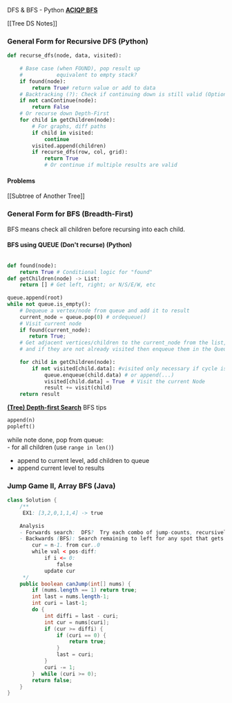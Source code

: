 DFS & BFS - Python
[**ACIQP BFS**](https://github.com/MahdiMashrur/Awesome-Coding-Interview-Question-Patterns#7tree-bfs)

[[Tree DS Notes]]

### General Form for Recursive DFS (Python)

```python
def recurse_dfs(node, data, visited):
 
	# Base case (when FOUND), pop result up
	#			equivalent to empty stack?
	if found(node):
		return True# return value or add to data
	# Backtracking (?): Check if continuing down is still valid (Optional)
	if not canContinue(node):
		return False
    # Or recurse down Depth-First
  	for child in getChildren(node):
	  	# For graphs, diff paths
	  	if child in visited:
		  	continue
		visited.append(children)
		if recurse_dfs(row, col, grid):
			return True
			# Or continue if multiple results are valid
```

#### Problems
[[Subtree of Another Tree]]


### General Form for BFS (Breadth-First)

BFS means check all children before recursing into each child.

#### BFS using QUEUE (Don't recurse) (Python)

```python

def found(node):
	return True # Conditional logic for "found"
def getChildren(node) -> List:
	return [] # Get left, right; or N/S/E/W, etc
	
queue.append(root)
while not queue.is_empty():
	# Dequeue a vertex/node from queue and add it to result
	current_node = queue.pop(0) # ordequeue()
	# Visit current node
	if found(current_node):
	   return True;
	# Get adjacent vertices/children to the current_node from the list,
	# and if they are not already visited then enqueue them in the Queue
	
	for child in getChildren(node):
		if not visited[child.data]: #visited only necessary if cycle is possible
			queue.enqueue(child.data) # or append(...)
			visited[child.data] = True  # Visit the current Node
			result += visit(child)
    return result

```


[**(Tree) Depth-first Search**](https://github.com/MahdiMashrur/Awesome-Coding-Interview-Question-Patterns#8tree-dfs)
BFS tips
```python
append(n)
popleft()
```
while note done, pop from queue:<br>\- for all children (use `range in len()`)
- append to current level, add children to queue
- append current level to results

### Jump Game II, Array BFS (Java)
```java
class Solution {
    /**
     EX1: [3,2,0,1,1,4] -> true
 
    Analysis
    - Forwards search:  DFS?  Try each combo of jump-counts, recursively
    - Backwards (BFS): Search remaining to left for any spot that gets you to the current one.
	    cur = n-1. from cur..0
        while val < pos-diff:
            if i <= 0:
                false
            update cur
     */
    public boolean canJump(int[] nums) {
        if (nums.length == 1) return true;
        int last = nums.length-1;
        int curi = last-1;
        do {
            int diffi = last - curi;
            int cur = nums[curi];
            if (cur >= diffi) {
                if (curi == 0) {
                    return true;
                }
                last = curi;
            }
            curi -= 1;
        }  while (curi >= 0);
        return false;
    }
}

```